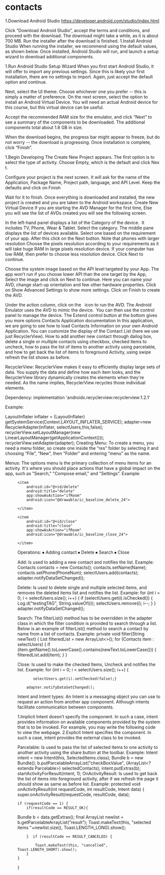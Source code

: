 # contacts
1.Download Android Studio
   https://developer.android.com/studio/index.html

Click “Download Android Studio”, accept the terms and conditions, and proceed with the download.
The download might take a while, as it is about 700 MB. Run the installer after the download is finished.
1.Install Android Studio
When running the installer, we recommend using the default values, as shown below. Once installed, Android Studio will run, and launch a setup wizard to download additional components.


1.Run Android Studio Setup Wizard
When you first start Android Studio, it will offer to import any previous settings. Since this is likely your first installation, there are no settings to import. Again, just accept the default option and continue.


Next, select the UI theme. Choose whichever one you prefer -- this is simply a matter of preference. On the next screen, select the option to install an Android Virtual Device. You will need an actual Android device for this course, but this virtual device can be useful.

  

Accept the recommended RAM size for the emulator, and click “Next” to see a summary of the components to be downloaded. The additional components total about 1.8 GB in size.


When the download begins, the progress bar might appear to freeze, but do not worry -- the download is progressing. Once installation is complete, click “Finish”.

 
1.Begin Developing
The Create New Project appears. The first option is to select the type of activity. Choose Empty, which is the default and click Nex t.
 

Configure your project is the next screen. It will ask for the name of the Application, Package Name, Project path, language, and API Level. Keep the defaults and click on Finish

Wait for it to finish. Once everything is downloaded and installed, the new project is created and you are taken to the Android workspace.
Create New Virtual Device
If you are starting the AVD Manager for the first time,  Else you will see the list of AVDs created.you will see the following screen. 
 	 
In the left-hand panel displays a list of the Category of the device.  It includes TV, Phone, Wear & Tablet. Select the category.
The middle pane displays the list of devices available. Select one based on the requirement of your app. After this click on the Next button.
Note that phones with larger resolution Choose the pixels resolution according to your requirements as it will take huge RAM in large pixels resolution device. If your computer has low RAM, then prefer to choose less resolution device. Click Next to continue.

 	 
Choose the system image based on the API level targeted by your App. The app won’t run if you choose lower API than the one target by the App, Select the image and click on Next to continue.
Here you can name your AVD, change start-up orientation and few other hardware properties. Click on Show Advanced Settings to show more settings.
Click on Finish to create the AVD.
 

Under the action column, click on the   icon to run the AVD. The Android Emulator uses the AVD to mimic the device.  You can then use the control panel to manage the device. The Extend control button at the bottom gives you more options
Contacts Application documentation
In this application, we are going to see how to load Contacts Information on your own Android Application. You can customize the display of the Contact List (here we use just RecyclerView). How to add another new contact through dailog box, delete a single or multiple contacts using checkbox, checked items to uncheck, how to pass the list of items to another activity using parcelable, and how to get back the list of items to foreground Activity, using swipe refresh the list shows as before.

RecyclerView:
RecyclerView makes it easy to efficiently display large sets of data. You supply the data and define how each item looks, and the RecyclerView library dynamically creates the elements when they're needed. As the name implies, RecyclerView recycles those individual elements.

Dependency:
implementation 'androidx.recyclerview:recyclerview:1.2.1'

Example:

  LayoutInflater inflater = (LayoutInflater) getSystemService(Context.LAYOUT_INFLATER_SERVICE);
    adapter=new RecyclerAdapter(inflater, selectUsers,this,false);
    recyclerView.setLayoutManager(new LinearLayoutManager(getApplicationContext()));
    recyclerView.setAdapter(adapter);
Creating Menu:
To create a menu, you need a menu folder, so create one inside the “res” folder by selecting it and choosing “File”, “New”, then “Folder” and entering “menu” as the name.

Menus:
The options menu is the primary collection of menu items for an activity. It's where you should place actions that have a global impact on the app, such as "Search," "Compose email," and "Settings”.
Example:
<menu xmlns:android="http://schemas.android.com/apk/res/android"
    xmlns:app="http://schemas.android.com/apk/res-auto"
    xmlns:tools="http://schemas.android.com/tools">

<item 
      android:id="@+id/action_search"
        android:title="Search"
        android:icon="@drawable/ic_baseline_search_24"
        app:showAsAction="always|collapseActionView"
        app:actionViewClass="android.widget.SearchView"/>

    <item
        android:id="@+id/delete"
        android:title="delete"
        app:showAsAction="ifRoom"
        android:icon="@drawable/ic_baseline_delete_24">

    </item>

    <item
        android:id="@+id/close"
        android:title="close"
        app:showAsAction="ifRoom"
        android:icon="@drawable/ic_baseline_close_24">

    </item>

Operations:
⦁	Adding contact 
⦁	Delete
⦁	Search
⦁	Close


Add:
Is used to adding a new contact and notifies the list.
Example:
Contacts contacts = new Contacts();
contacts.setName(Name);
contacts.setPhone(PhoneNum);
selectUsers.add(contacts);
adapter.notifyDataSetChanged();


Delete:
 	Is used to delete single and multiple selected items, and removes the deleted items list and notifies the list.
Example:
for (int i = 0; i < selectUsers.size(); i++) {
 				   if (selectUsers.get(i).isChecked()) {
   				     Log.d("testingTAG", String.valueOf(i));
   				selectUsers.remove(i);
   				 	i--;
  				  }
			}
adapter.notifyDataSetChanged();

Search:
The filterList() method has to be overridden in the adapter class in which the filter condition is provided to search through a list. Below is an example of filterList() method to search a contact by name from a list of contacts.
Example:
private void filter(String newText) {
    List<Contacts> filteredList = new ArrayList<>();
    for (Contacts item : selectUsers) {
        if (item.getName().toLowerCase().contains(newText.toLowerCase())) {
            filteredList.add(item);
    		    }
}


Close:
Is used to make the checked Items, Uncheck and notifies the list.
Example:
for (int i = 0; i < selectUsers.size(); i++) {

 		   selectUsers.get(i).setChecked(false);}

		adapter.notifyDataSetChanged();
Intent and Intent types:
An Intent is a messaging object you can use to request an action from another app component. Although intents facilitate communication between components.

1.Implicit Intent doesn’t specify the component. In such a case, intent provides information on available components provided by the system that is to be invoked. For example, you may write the following code to view the webpage.
2.Explicit Intent specifies the component. In such a case, intent provides the external class to be invoked.

Parcelable: Is used to pass the list of selected items to one activity to another activity using the share button at the toolbar.
Example:
Intent intent = new Intent(this, SelectedItems.class);
 Bundle b = new Bundle();
 b.putParcelableArrayList("checkBoxValue", (ArrayList<? extends Parcelable>) selectedContacts);
 intent.putExtras(b);
 startActivityForResult(intent, 1);
OnActivityResult: Is used to get back the list of items into foreground activity, after if we refresh the page it should show as same as before list.
Example:
protected void onActivityResult(int requestCode, int resultCode, Intent data) {
    super.onActivityResult(requestCode, resultCode, data);

    if (requestCode == 1) {
        if(resultCode == RESULT_OK){
Bundle b = data.getExtras();
            final ArrayList<Contacts> newlist = b.getParcelableArrayList("result");
            Toast.makeText(this, "selected items "+newlist.size(), Toast.LENGTH_LONG).show();
 

        }  if (resultCode == RESULT_CANCELED) {

            Toast.makeText(this, "cancelled", Toast.LENGTH_SHORT).show();
        }
    }

}

